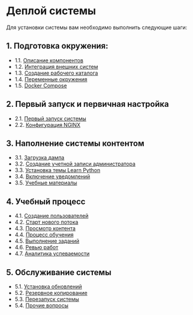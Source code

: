 # Деплой системы

Для установки системы вам необходимо выполнить следующие шаги:

## 1. Подготовка окружения:

- 1.1. [Описание компонентов](setup/stack.md)
- 1.2. [Интеграция внешних систем](setup/external.md)
- 1.3. [Создание рабочего каталога](setup/workdir.md)
- 1.4. [Переменные окружения](setup/env.md)
- 1.5. [Docker Compose](setup/compose.md)


## 2. Первый запуск и первичная настройка 

- 2.1. [Первый запуск системы](runapp/first.md)
- 2.2. [Конфигурация NGINX](runapp/nginx.md)


## 3. Наполнение системы контентом

- 3.1. [Загрузка дампа](loaddata/dump.md)
- 3.2. [Создание учетной записи администратора](loaddata/admin.md)
- 3.3. [Установка темы Learn Python](loaddata/theme.md)
- 3.4. [Включение уведомлений](loaddata/notify.md)
- 3.5. [Учебные материалы](loaddata/content.md)


## 4. Учебный процесс

- 4.1. [Создание пользователей](learn/user.md)
- 4.2. [Старт нового потока](learn/enrollment.md)
- 4.3. [Просмотр контента](learn/content.md)
- 4.4. [Процесс обучения](learn/learn.md)
- 4.5. [Выполнение заданий](learn/task.md)
- 4.6. [Ревью работ](learn/review.md)
- 4.7. [Аналитика успеваемости](learn/stat.md)


## 5. Обслуживание системы

- 5.1. [Установка обновлений](service/update.md)
- 5.2. [Резервное копирование](service/backup.md)
- 5.3. [Перезапуск системы](service/restart.md)
- 5.4. [Прочие вопросы](service/other.md)